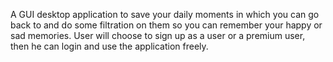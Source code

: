 A GUI desktop application to save your daily moments in which you can go back to and do some
filtration on them so you can remember your happy or sad memories. User will choose to sign
up as a user or a premium user, then he can login and use the application freely.
